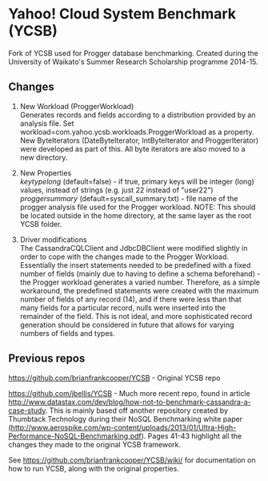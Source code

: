 Yahoo! Cloud System Benchmark (YCSB)
====================================

Fork of YCSB used for Progger database benchmarking. Created during the University of Waikato's Summer Research Scholarship programme 2014-15.

Changes
-----

1. New Workload (ProggerWorkload)  
  Generates records and fields according to a distribution provided by an analysis file. Set workload=com.yahoo.ycsb.workloads.ProggerWorkload as a property.  
  New ByteIterators (DateByteIterator, IntByteIterator and ProggerIterator) were developed as part of this. All byte iterators are also moved to a new directory.
  
2. New Properties  
  _keytypelong_ (default=false) - if true, primary keys will be integer (long) values, instead of strings (e.g. just 22 instead of "user22")  
  _proggersummary_ (default=syscall_summary.txt) - file name of the progger analysis file used for the Progger workload. NOTE: This should be located outside in the home directory, at the same layer as the root YCSB folder.  
  
3. Driver modifications  
  The CassandraCQLClient and JdbcDBClient were modified slightly in order to cope with the changes made to the Progger Workload. Essentially the insert statements needed to be predefined with a fixed number of fields (mainly due to having to define a schema beforehand) - the Progger workload generates a varied number. Therefore, as a simple workaround, the predefined statements were created with the maximum number of fields of any record (14), and if there were less than that many fields for a particular record, nulls were inserted into the remainder of the field. This is not ideal, and more sophisticated record generation should be considered in future that allows for varying numbers of fields and types.

Previous repos
-----
https://github.com/brianfrankcooper/YCSB - Original YCSB repo  
  
https://github.com/jbellis/YCSB - Much more recent repo, found in article http://www.datastax.com/dev/blog/how-not-to-benchmark-cassandra-a-case-study. This is mainly based off another repository created by Thumbtack Technology during their NoSQL Benchmarking white paper (http://www.aerospike.com/wp-content/uploads/2013/01/Ultra-High-Performance-NoSQL-Benchmarking.pdf). Pages 41-43 highlight all the changes they made to the original YCSB framework.

See https://github.com/brianfrankcooper/YCSB/wiki/ for documentation on how to run YCSB, along with the original properties.
